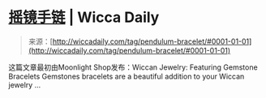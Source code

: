 <!--yml

category: 未分类

date: 2024-06-12 18:25:43

-->

# [摇镜手链](http://wiccadaily.com/tag/pendulum-bracelet/#0001-01-01) | Wicca Daily

> 来源：[http://wiccadaily.com/tag/pendulum-bracelet/#0001-01-01](http://wiccadaily.com/tag/pendulum-bracelet/#0001-01-01)

这篇文章最初由Moonlight Shop发布：Wiccan Jewelry: Featuring Gemstone Bracelets Gemstones bracelets are a beautiful addition to your Wiccan jewelry …
